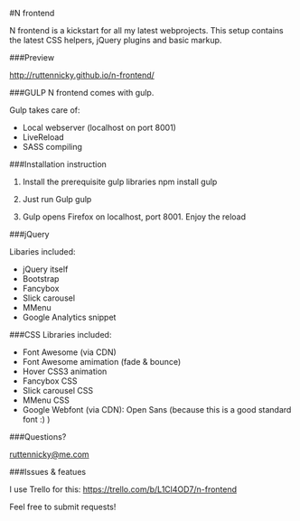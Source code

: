 #N frontend

N frontend is a kickstart for all my latest webprojects.  This setup contains the latest CSS helpers, jQuery plugins and basic markup.


###Preview

http://ruttennicky.github.io/n-frontend/


###GULP
N frontend comes with gulp.

Gulp takes care of:
 - Local webserver (localhost on port 8001)
 - LiveReload
 - SASS compiling


###Installation instruction
	
1. Install the prerequisite gulp libraries
    npm install gulp

2.	Just run Gulp
    gulp		

3.	Gulp opens Firefox on localhost, port 8001.  Enjoy the reload


###jQuery

Libaries included:
  - jQuery itself
  - Bootstrap
  - Fancybox
  - Slick carousel
  - MMenu
  - Google Analytics snippet


###CSS
Libraries included:
  - Font Awesome (via CDN)
  - Font Awesome amimation (fade & bounce)
  - Hover CSS3 animation
  - Fancybox CSS
  - Slick carousel CSS
  - MMenu CSS
  - Google Webfont (via CDN): Open Sans (because this is a good standard font :) )


###Questions?

ruttennicky@me.com

###Issues & featues

I use Trello for this: https://trello.com/b/L1Cl4OD7/n-frontend

Feel free to submit requests!
